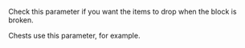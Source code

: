 Check this parameter if you want the items to drop when the block is broken.

Chests use this parameter, for example.